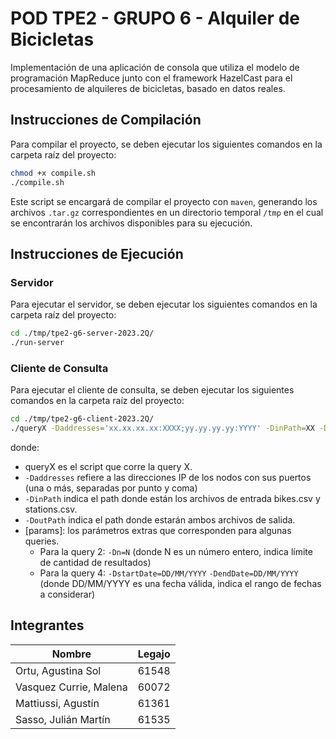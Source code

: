 # POD TPE2 - GRUPO 6 - Alquiler de Bicicletas
Implementación de una aplicación de consola que utiliza el modelo de programación MapReduce junto con el framework HazelCast para el procesamiento de alquileres de bicicletas, basado en datos reales.

## Instrucciones de Compilación
Para compilar el proyecto, se deben ejecutar los siguientes comandos en la carpeta raíz del proyecto:
```bash
chmod +x compile.sh
./compile.sh
```
Este script se encargará de compilar el proyecto con `maven`, generando los archivos `.tar.gz` correspondientes en un directorio temporal `/tmp` en el cual se encontrarán los archivos disponibles para su ejecución.

## Instrucciones de Ejecución
### Servidor
Para ejecutar el servidor, se deben ejecutar los siguientes comandos en la carpeta raíz del proyecto:
```bash
cd ./tmp/tpe2-g6-server-2023.2Q/
./run-server
```

### Cliente de Consulta
Para ejecutar el cliente de consulta, se deben ejecutar los siguientes comandos en la carpeta raíz del proyecto:
```bash
cd ./tmp/tpe2-g6-client-2023.2Q/
./queryX -Daddresses='xx.xx.xx.xx:XXXX;yy.yy.yy.yy:YYYY' -DinPath=XX -DoutPath=YY [params]
````
donde:
- queryX es el script que corre la query X.
- `-Daddresses` refiere a las direcciones IP de los nodos con sus puertos (una o más, separadas por punto y coma)
- `-DinPath` indica el path donde están los archivos de entrada bikes.csv y stations.csv.
- `-DoutPath` indica el path donde estarán ambos archivos de salida.
- [params]: los parámetros extras que corresponden para algunas queries.
  - Para la query 2: `-Dn=N` (donde N es un número entero, indica límite de cantidad de resultados)
  - Para la query 4: `-DstartDate=DD/MM/YYYY` `-DendDate=DD/MM/YYYY` (donde DD/MM/YYYY es una fecha válida, indica el rango de fechas a considerar)


## Integrantes
| Nombre                 | Legajo |
|------------------------|--------|
| Ortu, Agustina Sol     | 61548  |
| Vasquez Currie, Malena | 60072  |
| Mattiussi, Agustín     | 61361  |
| Sasso, Julián Martín   | 61535  |